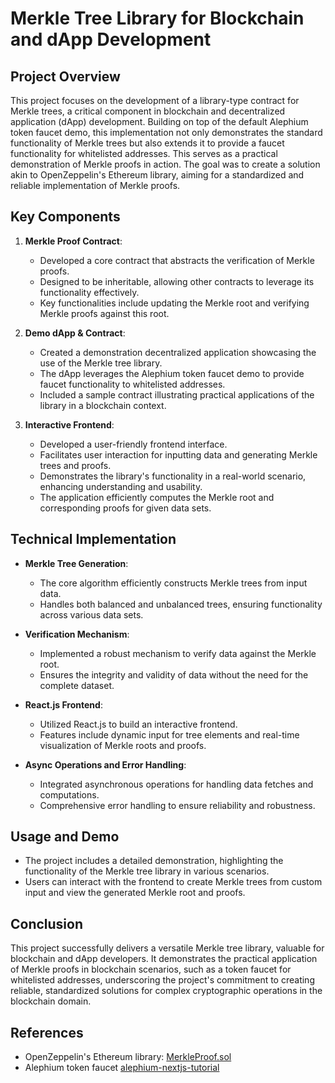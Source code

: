 # Merkle Tree Library for Blockchain and dApp Development

## Project Overview

This project focuses on the development of a library-type contract for Merkle trees, a critical component in blockchain and decentralized application (dApp) development. Building on top of the default Alephium token faucet demo, this implementation not only demonstrates the standard functionality of Merkle trees but also extends it to provide a faucet functionality for whitelisted addresses. This serves as a practical demonstration of Merkle proofs in action. The goal was to create a solution akin to OpenZeppelin's Ethereum library, aiming for a standardized and reliable implementation of Merkle proofs.

## Key Components

1. **Merkle Proof Contract**: 
   - Developed a core contract that abstracts the verification of Merkle proofs. 
   - Designed to be inheritable, allowing other contracts to leverage its functionality effectively.
   - Key functionalities include updating the Merkle root and verifying Merkle proofs against this root.

2. **Demo dApp & Contract**:
   - Created a demonstration decentralized application showcasing the use of the Merkle tree library.
   - The dApp leverages the Alephium token faucet demo to provide faucet functionality to whitelisted addresses.
   - Included a sample contract illustrating practical applications of the library in a blockchain context.

4. **Interactive Frontend**:
   - Developed a user-friendly frontend interface.
   - Facilitates user interaction for inputting data and generating Merkle trees and proofs.
   - Demonstrates the library's functionality in a real-world scenario, enhancing understanding and usability.
   - The application efficiently computes the Merkle root and corresponding proofs for given data sets.

## Technical Implementation

- **Merkle Tree Generation**:
  - The core algorithm efficiently constructs Merkle trees from input data.
  - Handles both balanced and unbalanced trees, ensuring functionality across various data sets.

- **Verification Mechanism**:
  - Implemented a robust mechanism to verify data against the Merkle root.
  - Ensures the integrity and validity of data without the need for the complete dataset.

- **React.js Frontend**:
  - Utilized React.js to build an interactive frontend.
  - Features include dynamic input for tree elements and real-time visualization of Merkle roots and proofs.

- **Async Operations and Error Handling**:
  - Integrated asynchronous operations for handling data fetches and computations.
  - Comprehensive error handling to ensure reliability and robustness.

## Usage and Demo

- The project includes a detailed demonstration, highlighting the functionality of the Merkle tree library in various scenarios.
- Users can interact with the frontend to create Merkle trees from custom input and view the generated Merkle root and proofs.

## Conclusion

This project successfully delivers a versatile Merkle tree library, valuable for blockchain and dApp developers. It demonstrates the practical application of Merkle proofs in blockchain scenarios, such as a token faucet for whitelisted addresses, underscoring the project's commitment to creating reliable, standardized solutions for complex cryptographic operations in the blockchain domain.

## References
- OpenZeppelin's Ethereum library: [MerkleProof.sol](https://github.com/OpenZeppelin/openzeppelin-contracts/blob/master/contracts/utils/cryptography/MerkleProof.sol)
- Alephium token faucet [alephium-nextjs-tutorial](https://docs.alephium.org/dapps/build-dapp-with-nextjs)
